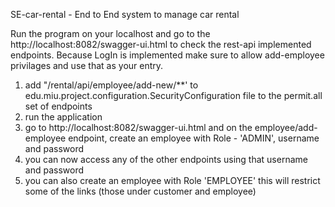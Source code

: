 SE-car-rental - End to End system to manage car rental

Run the program on your localhost and go to the http://localhost:8082/swagger-ui.html to check the rest-api implemented endpoints.
Because LogIn is implemented make sure to allow add-employee privilages and use that as your entry.

1. add "/rental/api/employee/add-new/**' to edu.miu.project.configuration.SecurityConfiguration file to the permit.all set of endpoints
2. run the application
3. go to http://localhost:8082/swagger-ui.html and on the employee/add-employee endpoint, create an employee with Role - 'ADMIN', username and password
4. you can now access any of the other endpoints using that username and password
5. you can also create an employee with Role 'EMPLOYEE' this will restrict some of the links (those under customer and employee)
